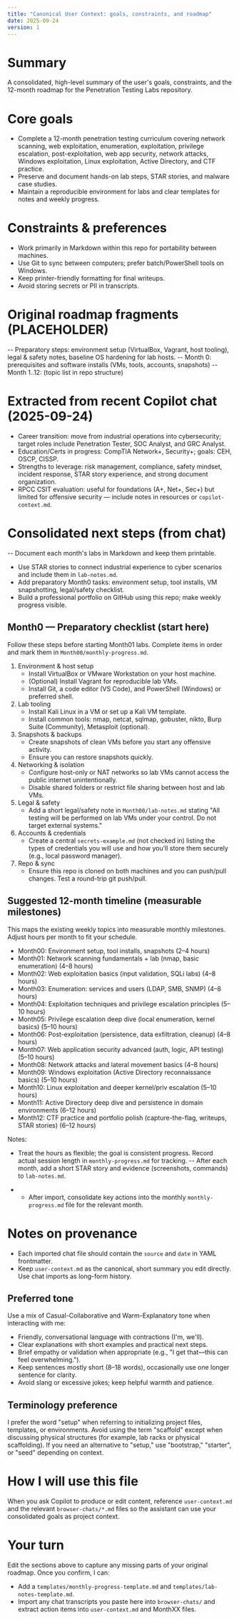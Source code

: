 ```yaml
---
title: "Canonical User Context: goals, constraints, and roadmap"
date: 2025-09-24
version: 1
---
```


# Summary
A consolidated, high-level summary of the user's goals, constraints, and the 12-month roadmap for the Penetration Testing Labs repository.

# Core goals
- Complete a 12-month penetration testing curriculum covering network scanning, web exploitation, enumeration, exploitation, privilege escalation, post-exploitation, web app security, network attacks, Windows exploitation, Linux exploitation, Active Directory, and CTF practice.
- Preserve and document hands-on lab steps, STAR stories, and malware case studies.
- Maintain a reproducible environment for labs and clear templates for notes and weekly progress.

# Constraints & preferences
- Work primarily in Markdown within this repo for portability between machines.
- Use Git to sync between computers; prefer batch/PowerShell tools on Windows.
- Keep printer-friendly formatting for final writeups.
- Avoid storing secrets or PII in transcripts.

# Original roadmap fragments (PLACEHOLDER)
-- Preparatory steps: environment setup (VirtualBox, Vagrant, host tooling), legal & safety notes, baseline OS hardening for lab hosts.
-- Month 0: prerequisites and software installs (VMs, tools, accounts, snapshots)
-- Month 1..12: (topic list in repo structure)

# Extracted from recent Copilot chat (2025-09-24)
- Career transition: move from industrial operations into cybersecurity; target roles include Penetration Tester, SOC Analyst, and GRC Analyst.
- Education/Certs in progress: CompTIA Network+, Security+; goals: CEH, OSCP, CISSP.
- Strengths to leverage: risk management, compliance, safety mindset, incident response, STAR story experience, and strong document organization.
- RPCC CSIT evaluation: useful for foundations (A+, Net+, Sec+) but limited for offensive security — include notes in resources or `copilot-context.md`.

# Consolidated next steps (from chat)
-- Document each month's labs in Markdown and keep them printable.
- Use STAR stories to connect industrial experience to cyber scenarios and include them in `lab-notes.md`.
- Add preparatory Month0 tasks: environment setup, tool installs, VM snapshotting, legal/safety checklist.
- Build a professional portfolio on GitHub using this repo; make weekly progress visible.

## Month0 — Preparatory checklist (start here)
Follow these steps before starting Month01 labs. Complete items in order and mark them in `Month00/monthly-progress.md`.

1. Environment & host setup
	- Install VirtualBox or VMware Workstation on your host machine.
	- (Optional) Install Vagrant for reproducible lab VMs.
	- Install Git, a code editor (VS Code), and PowerShell (Windows) or preferred shell.
2. Lab tooling
	- Install Kali Linux in a VM or set up a Kali VM template.
	- Install common tools: nmap, netcat, sqlmap, gobuster, nikto, Burp Suite (Community), Metasploit (optional).
3. Snapshots & backups
	- Create snapshots of clean VMs before you start any offensive activity.
	- Ensure you can restore snapshots quickly.
4. Networking & isolation
	- Configure host-only or NAT networks so lab VMs cannot access the public internet unintentionally.
	- Disable shared folders or restrict file sharing between host and lab VMs.
5. Legal & safety
	- Add a short legal/safety note in `Month00/lab-notes.md` stating "All testing will be performed on lab VMs under your control. Do not target external systems."
6. Accounts & credentials
	- Create a central `secrets-example.md` (not checked in) listing the types of credentials you will use and how you'll store them securely (e.g., local password manager).
7. Repo & sync
	- Ensure this repo is cloned on both machines and you can push/pull changes. Test a round-trip git push/pull.

## Suggested 12-month timeline (measurable milestones)
This maps the existing weekly topics into measurable monthly milestones. Adjust hours per month to fit your schedule.

- Month00: Environment setup, tool installs, snapshots (2–4 hours)
- Month01: Network scanning fundamentals + lab (nmap, basic enumeration) (4–8 hours)
- Month02: Web exploitation basics (input validation, SQLi labs) (4–8 hours)
- Month03: Enumeration: services and users (LDAP, SMB, SNMP) (4–8 hours)
- Month04: Exploitation techniques and privilege escalation principles (5–10 hours)
- Month05: Privilege escalation deep dive (local enumeration, kernel basics) (5–10 hours)
- Month06: Post-exploitation (persistence, data exfiltration, cleanup) (4–8 hours)
- Month07: Web application security advanced (auth, logic, API testing) (5–10 hours)
- Month08: Network attacks and lateral movement basics (4–8 hours)
- Month09: Windows exploitation (Active Directory reconnaissance basics) (5–10 hours)
- Month10: Linux exploitation and deeper kernel/priv escalation (5–10 hours)
- Month11: Active Directory deep dive and persistence in domain environments (6–12 hours)
- Month12: CTF practice and portfolio polish (capture-the-flag, writeups, STAR stories) (6–12 hours)

Notes:
- Treat the hours as flexible; the goal is consistent progress. Record actual session length in `monthly-progress.md` for tracking.
-- After each month, add a short STAR story and evidence (screenshots, commands) to `lab-notes.md`.

- - After import, consolidate key actions into the monthly `monthly-progress.md` file for the relevant month.

# Notes on provenance
- Each imported chat file should contain the `source` and `date` in YAML frontmatter.
- Keep `user-context.md` as the canonical, short summary you edit directly. Use chat imports as long-form history.

## Preferred tone
Use a mix of Casual-Collaborative and Warm-Explanatory tone when interacting with me:

- Friendly, conversational language with contractions (I'm, we'll).
- Clear explanations with short examples and practical next steps.
- Brief empathy or validation when appropriate (e.g., "I get that—this can feel overwhelming.").
- Keep sentences mostly short (8–18 words), occasionally use one longer sentence for clarity.
- Avoid slang or excessive jokes; keep helpful warmth and patience.


## Terminology preference
I prefer the word "setup" when referring to initializing project files, templates, or environments. Avoid using the term "scaffold" except when discussing physical structures (for example, lab racks or physical scaffolding). If you need an alternative to "setup," use "bootstrap," "starter", or "seed" depending on context.

# How I will use this file
When you ask Copilot to produce or edit content, reference `user-context.md` and the relevant `browser-chats/*.md` files so the assistant can use your consolidated goals as project context.

# Your turn
Edit the sections above to capture any missing parts of your original roadmap. Once you confirm, I can:
- Add a `templates/monthly-progress-template.md` and `templates/lab-notes-template.md`.
- Import any chat transcripts you paste here into `browser-chats/` and extract action items into `user-context.md` and MonthXX files.
